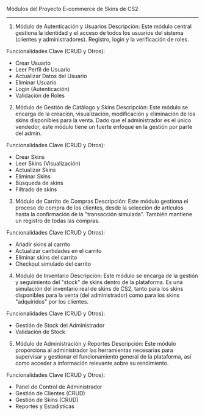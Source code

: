 Módulos del Proyecto E-commerce de Skins de CS2

---------------------------------------------------------------------------

1. Módulo de Autenticación y Usuarios
Descripción: Este módulo central gestiona la identidad y el acceso de todos los usuarios del sistema (clientes y administradores). Registro, login y la verificación de roles.

Funcionalidades Clave (CRUD y Otros):

* Crear Usuario
* Leer Perfil de Usuario
* Actualizar Datos del Usuario
* Eliminar Usuario
* Login (Autenticación)
* Validación de Roles

2. Módulo de Gestión de Catálogo y Skins
Descripción: Este módulo se encarga de la creación, visualización, modificación y eliminación de los skins disponibles para la venta. Dado que el administrador es el único vendedor, este módulo tiene un fuerte enfoque en la gestión por parte del admin.

Funcionalidades Clave (CRUD y Otros):

* Crear Skins
* Leer Skins (Visualización)
* Actualizar Skins
* Eliminar Skins
* Búsqueda de skins
* Filtrado de skins

3. Módulo de Carrito de Compras
Descripción: Este módulo gestiona el proceso de compra de los clientes, desde la selección de artículos hasta la confirmación de la "transacción simulada". También mantiene un registro de todas las compras.

Funcionalidades Clave (CRUD y Otros):

* Añadir skins al carrito
* Actualizar cantidades en el carrito
* Eliminar skins del carrito
* Checkout simulado del carrito

4. Módulo de Inventario
Descripción: Este módulo se encarga de la gestión y seguimiento del "stock" de skins dentro de la plataforma. Es una simulación del inventario real de skins de CS2, tanto para los skins disponibles para la venta (del administrador) como para los skins "adquiridos" por los clientes.

Funcionalidades Clave (CRUD y Otros):

* Gestión de Stock del Administrador
* Validación de Stock


5. Módulo de Administración y Reportes
Descripción: Este módulo proporciona al administrador las herramientas necesarias para supervisar y gestionar el funcionamiento general de la plataforma, así como acceder a información relevante sobre su rendimiento.

Funcionalidades Clave (CRUD y Otros):

* Panel de Control de Administrador
* Gestión de Clientes (CRUD)
* Gestión de Skins (CRUD)
* Reportes y Estadísticas